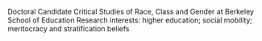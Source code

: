 Doctoral Candidate
Critical Studies of Race, Class and Gender at Berkeley School of Education
Research interests: higher education; social mobility; meritocracy and stratification beliefs